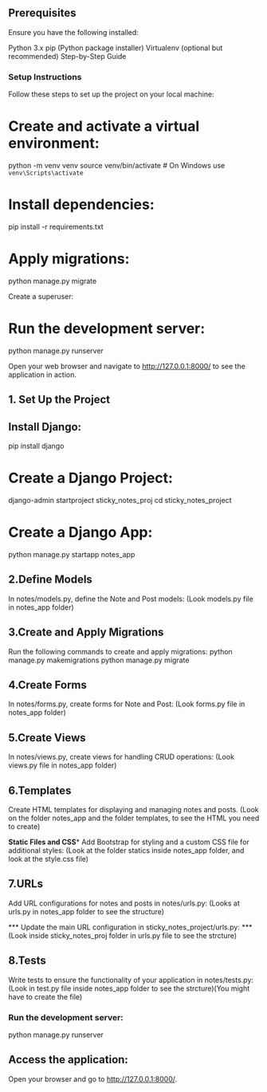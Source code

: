 ## Prerequisites
Ensure you have the following installed:

Python 3.x
pip (Python package installer)
Virtualenv (optional but recommended)
Step-by-Step Guide



### Setup Instructions
Follow these steps to set up the project on your local machine:

# Create and activate a virtual environment:
python -m venv venv
source venv/bin/activate  # On Windows use `venv\Scripts\activate`


# Install dependencies:
pip install -r requirements.txt


# Apply migrations:
python manage.py migrate

Create a superuser:


# Run the development server:
python manage.py runserver

Open your web browser and navigate to http://127.0.0.1:8000/ to see the application in action.


## 1. Set Up the Project
## Install Django:
pip install django


# Create a Django Project:
django-admin startproject sticky_notes_proj
cd sticky_notes_project


# Create a Django App:
python manage.py startapp notes_app


## 2.Define Models
In notes/models.py, define the Note and Post models:
(Look models.py file in notes_app folder)


## 3.Create and Apply Migrations
Run the following commands to create and apply migrations:
python manage.py makemigrations
python manage.py migrate


## 4.Create Forms
In notes/forms.py, create forms for Note and Post:
(Look forms.py file in notes_app folder)


## 5.Create Views
In notes/views.py, create views for handling CRUD operations:
(Look views.py file in notes_app folder)


## 6.Templates
Create HTML templates for displaying and managing notes and posts.
(Look on the folder notes_app and the folder templates, to see the HTML you need to create)

****Static Files and CSS*****
Add Bootstrap for styling and a custom CSS file for additional styles:
(Look at the folder statics inside notes_app folder, and look at the style.css file)


## 7.URLs
Add URL configurations for notes and posts in notes/urls.py:
(Looks at urls.py in notes_app folder to see the structure)


*** Update the main URL configuration in sticky_notes_project/urls.py: ***
(Look inside sticky_notes_proj folder in urls.py file to see the strcture)


## 8.Tests
Write tests to ensure the functionality of your application in notes/tests.py:
(Look in test.py file inside notes_app folder to see the strcture)(You might have to create the file)



### Run the development server:
python manage.py runserver


## Access the application:
Open your browser and go to http://127.0.0.1:8000/.
